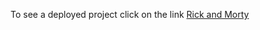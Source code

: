 To see a deployed project click on the link [Rick and Morty](https://lucky-duckanoo-e1d20d.netlify.app/)  
